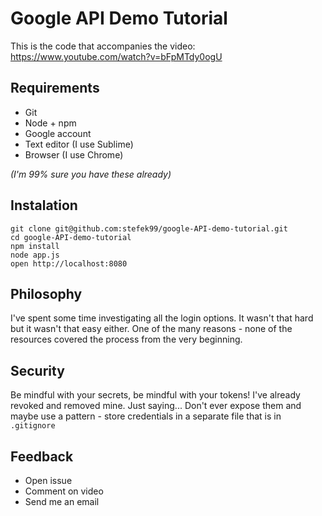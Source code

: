 # Google API Demo Tutorial

This is the code that accompanies the video: https://www.youtube.com/watch?v=bFpMTdy0ogU

## Requirements
* Git
* Node + npm
* Google account
* Text editor (I use Sublime)
* Browser (I use Chrome)

*(I'm 99% sure you have these already)*

## Instalation
```
git clone git@github.com:stefek99/google-API-demo-tutorial.git
cd google-API-demo-tutorial
npm install
node app.js
open http://localhost:8080
```

## Philosophy
I've spent some time investigating all the login options. It wasn't that hard but it wasn't that easy either. One of the many reasons - none of the resources covered the process from the very beginning.

## Security
Be mindful with your secrets, be mindful with your tokens! I've already revoked and removed mine. Just saying... Don't ever expose them and maybe use a pattern - store credentials in a separate file that is in ```.gitignore```

## Feedback
* Open issue
* Comment on video
* Send me an email
